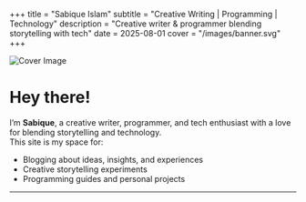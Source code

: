 +++
title = "Sabique Islam"
subtitle = "Creative Writing | Programming | Technology"
description = "Creative writer & programmer blending storytelling with tech"
date = 2025-08-01
cover = "/images/banner.svg"
+++

![Cover Image](/images/banner.svg)

# Hey there!

I’m **Sabique**, a creative writer, programmer, and tech enthusiast with a love for blending storytelling and technology.  
This site is my space for:

- Blogging about ideas, insights, and experiences  
- Creative storytelling experiments  
- Programming guides and personal projects  

---